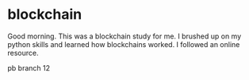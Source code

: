 # blockchain
  
Good morning.  This was a blockchain study for me.  I brushed up on my python skills and learned how blockchains worked.  I followed an online resource.  

pb branch 12

